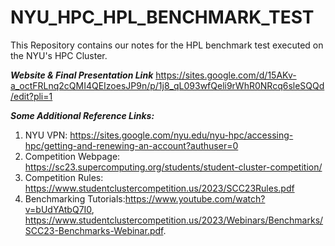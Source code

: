 # NYU_HPC_HPL_BENCHMARK_TEST
This Repository contains our notes for the HPL benchmark test executed on the NYU's HPC Cluster.


***Website & Final Presentation Link***
https://sites.google.com/d/15AKv-a_octFRLnq2cQMI4QEIzoesJP9n/p/1j8_qL093wfQeli9rWhR0NRcq6sleSQQd/edit?pli=1


***Some Additional Reference Links:***
1. NYU VPN: https://sites.google.com/nyu.edu/nyu-hpc/accessing-hpc/getting-and-renewing-an-account?authuser=0
2. Competition Webpage: https://sc23.supercomputing.org/students/student-cluster-competition/
3. Competition Rules: https://www.studentclustercompetition.us/2023/SCC23Rules.pdf
4. Benchmarking Tutorials:https://www.youtube.com/watch?v=bUdYAtbQ7I0, https://www.studentclustercompetition.us/2023/Webinars/Benchmarks/SCC23-Benchmarks-Webinar.pdf.
